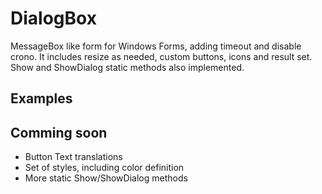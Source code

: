 # DialogBox
MessageBox like form for Windows Forms, adding timeout and disable crono.
It includes resize as needed, custom buttons, icons and result set. Show and ShowDialog static methods also implemented.

## Examples


## Comming soon
- Button Text translations
- Set of styles, including color definition
- More static Show/ShowDialog methods
